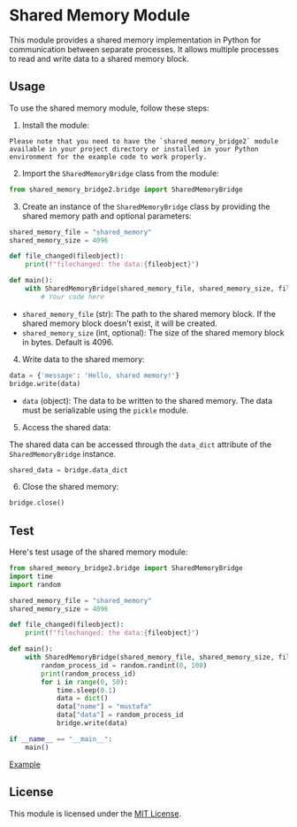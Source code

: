 # Shared Memory Module

This module provides a shared memory implementation in Python for communication between separate processes. It allows multiple processes to read and write data to a shared memory block.

## Usage

To use the shared memory module, follow these steps:

1. Install the module:

```shell
Please note that you need to have the `shared_memory_bridge2` module available in your project directory or installed in your Python environment for the example code to work properly.
```

2. Import the `SharedMemoryBridge` class from the module:

```python
from shared_memory_bridge2.bridge import SharedMemoryBridge
```

3. Create an instance of the `SharedMemoryBridge` class by providing the shared memory path and optional parameters:

```python
shared_memory_file = "shared_memory"
shared_memory_size = 4096

def file_changed(fileobject):
    print(f"filechanged: the data:{fileobject}")

def main():
    with SharedMemoryBridge(shared_memory_file, shared_memory_size, file_changed) as bridge:
        # Your code here
```

- `shared_memory_file` (str): The path to the shared memory block. If the shared memory block doesn't exist, it will be created.
- `shared_memory_size` (int, optional): The size of the shared memory block in bytes. Default is 4096.

4. Write data to the shared memory:

```python
data = {'message': 'Hello, shared memory!'}
bridge.write(data)
```

- `data` (object): The data to be written to the shared memory. The data must be serializable using the `pickle` module.

5. Access the shared data:

The shared data can be accessed through the `data_dict` attribute of the `SharedMemoryBridge` instance.

```python
shared_data = bridge.data_dict
```

6. Close the shared memory:

```python
bridge.close()
```

## Test

Here's test usage of the shared memory module:

```python
from shared_memory_bridge2.bridge import SharedMemoryBridge
import time
import random

shared_memory_file = "shared_memory"
shared_memory_size = 4096

def file_changed(fileobject):
    print(f"filechanged: the data:{fileobject}")

def main():
    with SharedMemoryBridge(shared_memory_file, shared_memory_size, file_changed) as bridge:
        random_process_id = random.randint(0, 100)
        print(random_process_id)
        for i in range(0, 50):
            time.sleep(0.1)
            data = dict()
            data["name"] = "mustafa"
            data["data"] = random_process_id
            bridge.write(data)

if __name__ == "__main__":
    main()
```

[Example](example.md)

## License

This module is licensed under the [MIT License](LICENSE).
